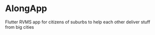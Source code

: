 # AlongApp
Flutter RVMS app for citizens of suburbs to help each other deliver stuff from big cities
